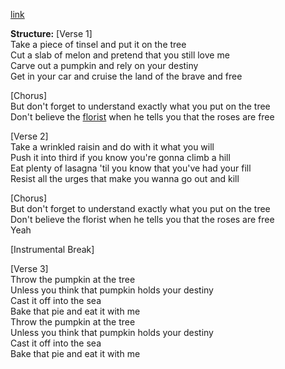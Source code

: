 [link](https://genius.com/35640347/Ween-roses-are-free/Verse-3-throw-the-pumpkin-at-the-tree-unless-you-think-that-pumpkin-holds-your-destiny-cast-it-off-into-the-sea-bake-that-pie-and-eat-it-with-me-throw-the-pumpkin-at-the-tree-unless-you-think-that-pumpkin-holds-your-destiny-cast-it-off-into-the-sea-bake-that-pie-and-eat-it-with-me)

**Structure:**
[Verse 1]  
Take a piece of tinsel and put it on the tree  
Cut a slab of melon and pretend that you still love me  
Carve out a pumpkin and rely on your destiny  
Get in your car and cruise the land of the brave and free  
  
[Chorus]  
But don't forget to understand exactly what you put on the tree  
Don't believe the [florist](https://genius.com/33569251/Ween-roses-are-free/Florist) when he tells you that the roses are free  
  
[Verse 2]  
Take a wrinkled raisin and do with it what you will  
Push it into third if you know you're gonna climb a hill  
Eat plenty of lasagna 'til you know that you've had your fill  
Resist all the urges that make you wanna go out and kill  
  
[Chorus]  
But don't forget to understand exactly what you put on the tree  
Don't believe the florist when he tells you that the roses are free  
Yeah  
  
[Instrumental Break]  
  
[Verse 3]  
Throw the pumpkin at the tree  
Unless you think that pumpkin holds your destiny  
Cast it off into the sea  
Bake that pie and eat it with me  
Throw the pumpkin at the tree  
Unless you think that pumpkin holds your destiny  
Cast it off into the sea  
Bake that pie and eat it with me


